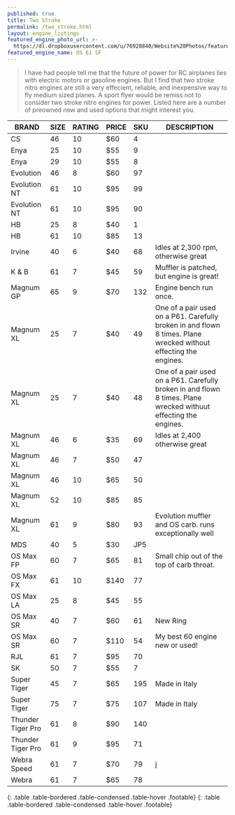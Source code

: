 ```yaml
---
published: true
title: Two Stroke
permalink: /two_stroke.html
layout: engine_listings
featured_engine_photo_url: >-
  https://dl.dropboxusercontent.com/u/76928840/Website%20Photos/featured/2-stroke.jpg
featured_engine_name: OS 61 SF
---
```






























> I have had people tell me that the future of power for RC airplanes lies with electric motors or gasoline engines. But I find that two stroke nitro engines are still a very effecient, reliable, and inexpensive way to fly medium sized planes. A sport flyer would be remiss not to consider two stroke nitro engines for power. Listed here are a number of preowned new and used options that might interest you.

BRAND             | SIZE  | RATING | PRICE | SKU   | DESCRIPTION
------------------|-------|--------|-------|-------|--------------------               
CS                | 46    | 10     | $60   | 4     |
Enya              | 25    | 10     | $55   | 9     |
Enya              | 29    | 10     | $55   | 8     |
Evolution         | 46    | 8      | $60   | 97    |
Evolution NT      | 61    | 10     | $95   | 99    |
Evolution NT      | 61    | 10     | $95   | 90    |
HB                | 25    | 8      | $40   | 1     |       
HB                | 61    | 10     | $85   | 13    |
Irvine            | 40    | 6      | $40   | 68    | Idles at 2,300 rpm, otherwise great
K & B             | 61    | 7      | $45   | 59    | Muffler is patched, but engine is great!
Magnum GP         | 65    | 9      | $70   | 132   | Engine bench run once.                                  
Magnum XL         | 25    | 7      | $40   | 49    | One of a pair used on a P61. Carefully broken in and flown 8 times.  Plane wrecked without effecting the engines. 
Magnum XL         | 25    | 7      | $40   | 48    | One of a pair used on a P61.  Carefully broken in and flown 8 times.  Plane wrecked withuut effecting the engines.
Magnum XL         | 46    | 6      | $35   | 69    | Idles at 2,400 otherwise great
Magnum XL         | 46    | 7      | $50   | 47    |
Magnum XL         | 46    | 10     | $65   | 50    |
Magnum XL         | 52    | 10     | $85   | 85    |
Magnum XL         | 61    | 9      | $80   | 93    | Evolution muffler and OS carb.  runs exceptionally well
MDS               | 40    | 5      | $30   | JP5   |                                                                          
OS Max FP         | 60    | 7      | $65   | 81    | Small chip out of the top of carb throat.
OS Max FX         | 61    | 10     | $140  | 77    |                                   
OS Max LA         | 25    | 8      | $45   | 55    |
OS Max SR         | 40    | 7      | $60   | 61    | New Ring 
OS Max SR         | 60    | 7      | $110  | 54    | My best 60 engine new or used!
RJL               | 61    | 7      | $95   | 70    |  
SK                | 50    | 7      | $55   | 7     |                                                 
Super Tiger       | 45    | 7      | $65   | 195   | Made in Italy 
Super Tiger       | 75    | 7      | $75   | 107   | Made in Italy                         
Thunder Tiger Pro | 61    | 8      | $90   | 140   |
Thunder Tiger Pro | 61    | 9      | $95   | 71    |                                                                                                        
Webra Speed       | 61    | 7      | $70   | 79    |j
Webra             | 61    | 7      | $65   | 78    |
{: .table .table-bordered .table-condensed .table-hover .footable}
{: .table .table-bordered .table-condensed .table-hover .footable}
